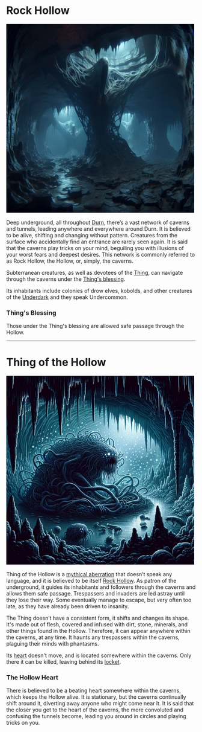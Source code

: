 # Rock Hollow

![rock hollow](../images/rock-hollow.jpg)

Deep underground, all throughout [Durn](durn.md#durn), there’s a vast network of caverns and tunnels, leading anywhere and everywhere around Durn. It is believed to be alive, shifting and changing without pattern. Creatures from the surface who accidentally find an entrance are rarely seen again. It is said that the caverns play tricks on your mind, beguiling you with illusions of your worst fears and deepest desires.
This network is commonly referred to as Rock Hollow, the Hollow, or, simply, the caverns.

Subterranean creatures, as well as devotees of the [Thing](#thing-of-the-hollow), can navigate through the caverns under the [Thing's blessing](#things-blessing).

Its inhabitants include colonies of drow elves, kobolds, and other creatures of the [Underdark](https://forgottenrealms.fandom.com/wiki/Underdark) and they speak Undercommon.

### Thing's Blessing
Those under the Thing's blessing are allowed safe passage through the Hollow.

---

# Thing of the Hollow

![An illustration of the thing](../images/thing-of-the-hollow.jpg)

Thing of the Hollow is a [mythical aberration](mythical-creatures.md#mythical-creatures) that doesn’t speak any language, and it is believed to be itself [Rock Hollow](#rock-hollow). As patron of the underground, it guides its inhabitants and followers through the caverns and allows them safe passage. Trespassers and invaders are led astray until they lose their way. Some eventually manage to escape, but very often too late, as they have already been driven to insanity.

The Thing doesn’t have a consistent form, it shifts and changes its shape. It's made out of flesh, covered and infused with dirt, stone, minerals, and other things found in the Hollow. Therefore, it can appear anywhere within the caverns, at any time. It haunts any trespassers within the caverns, plaguing their minds with phantasms.

Its [heart](#the-hollow-heart) doesn't move, and is located somewhere within the caverns. Only there it can be killed, leaving behind its [locket](#the-locket).

### The Hollow Heart
There is believed to be a beating heart somewhere within the caverns, which keeps the Hollow alive. It is stationary, but the caverns continually shift around it, diverting away anyone who might come near it. It is said that the closer you get to the heart of the caverns, the more convoluted and confusing the tunnels become, leading you around in circles and playing tricks on you.

